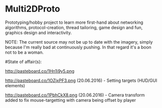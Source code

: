 # Multi2DProto

Prototyping/hobby project to learn more first-hand about networking algorithms, protocol-creation, thread tailoring, game design and fun, graphics design and interactivity.



NOTE: The current source may not be up to date with the imagery, simply because I'm really bad at continuously pushing. In that regard it's a boon not to be a woman.

#State of affair(s):

http://pasteboard.co/1Hn1i9y5.png

http://pasteboard.co/1OZjxPF3.png (20.06.2016) - Setting targets (HUD/GUI elements)

http://pasteboard.co/1PbhCkX8.png (20.06.2016) - Camera transform added to fix mouse-targetting with camera being offset by player
